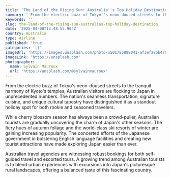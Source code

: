 ```yaml
---
title: 'The Land of the Rising Sun: Australia''s Top Holiday Destination'
summary: ' From the electric buzz of Tokyo''s neon-doused streets to the tranquil harmony of Kyoto''s temples, Australian visitors are flocking to Japan in unprec...'
keywords: ''
slug: the-land-of-the-rising-sun-australias-top-holiday-destination
date: '2025-04-08T13:48:55.904Z'
country: Australia
type: Airline
published: 'true'
categories: '[]'
imageUrl: 'https://images.unsplash.com/photo-1501785888041-af3ef285b470'
imageLink: 'https://unsplash.com'
photographer:
  name: Sylvain Mauroux
  url: 'https://unsplash.com/@sylvainmauroux'
---
```








From the electric buzz of Tokyo's neon-doused streets to the tranquil harmony of Kyoto's temples, Australian visitors are flocking to Japan in unprecedented numbers. The nation's seamless transportation, signature cuisine, and unique cultural tapestry have distinguished it as a standout holiday spot for both rookie and seasoned travelers.

While cherry blossom season has always been a crowd-puller, Australian tourists are gradually uncovering the charm of Japan's other seasons. The fiery hues of autumn foliage and the world-class ski resorts of winter are gaining increasing popularity. The concerted efforts of the Japanese government in bolstering English language facilities and creating new tourist attractions have made exploring Japan easier than ever.

Australian travel agencies are witnessing robust bookings for both self-guided travel and escorted tours. A growing trend among Australian tourists is to blend urban experiences with excursions into Japan's picturesque rural landscapes, offering a balanced taste of this fascinating country.
